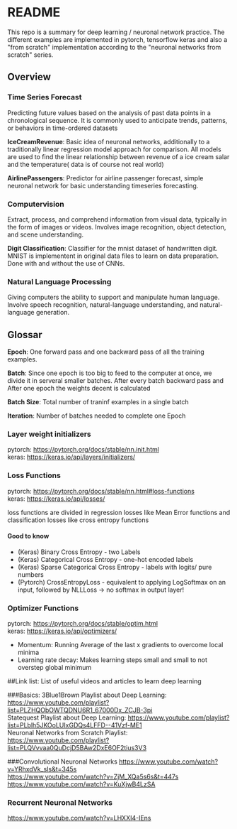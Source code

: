 # README

This repo is a summary for deep learning / neuronal network practice. 
The different examples are implemented in pytorch, tensorflow keras 
and also a "from scratch" implementation according to the "neuronal networks from scratch" series.

## Overview

### Time Series Forecast
Predicting future values based on the analysis of past data points in a chronological sequence. 
It is commonly used to anticipate trends, patterns, or behaviors in time-ordered datasets

**IceCreamRevenue**: Basic idea of neuronal networks, additionally to a traditionally linear regression model approach for comparison.
All models are used to find the linear relationship between revenue of a ice cream salar and the temperature( data is of course not real world)

**AirlinePassengers**: Predictor for airline passenger forecast, simple neuronal network for basic understanding timeseries forecasting. 

### Computervision
Extract, process, and comprehend information from visual data, typically in the form of images or videos.
Involves image recognition, object detection, and scene understanding.

**Digit Classification**: Classifier for the mnist dataset of handwritten digit. MNIST is implementent in original data files to learn on data preparation.
Done with and without the use of CNNs.

### Natural Language Processing
Giving computers the ability to support and manipulate human language. 
Involve speech recognition, natural-language understanding, and natural-language generation.


## Glossar

**Epoch**: One forward pass and one backward pass of all the training examples. <br>

**Batch**: Since one epoch is too big to feed to the computer at once, we divide it in serveral smaller batches. 
After every batch backward pass and After one epoch the weights decent is calculated<br>

**Batch Size**: Total number of traninf examples in a single batch <br>

**Iteration**: Number of batches needed to complete one Epoch

### Layer weight initializers
pytorch: https://pytorch.org/docs/stable/nn.init.html <br>
keras: https://keras.io/api/layers/initializers/ <br>

### Loss Functions
pytorch: https://pytorch.org/docs/stable/nn.html#loss-functions <br>
keras: https://keras.io/api/losses/ <br>
 
loss functions are divided in regression losses like Mean Error functions and classification losses like cross entropy functions

#### Good to know
 - (Keras) Binary Cross Entropy - two Labels 
 - (Keras) Categorical Cross Entropy - one-hot encoded labels
 - (Keras) Sparse Categorical Cross Entropy - labels with logits/ pure numbers
 - (Pytorch) CrossEntropyLoss - equivalent to applying LogSoftmax on an input, followed by NLLLoss -> no softmax in output layer!

### Optimizer Functions
pytorch: https://pytorch.org/docs/stable/optim.html <br>
keras: https://keras.io/api/optimizers/ <br>

- Momentum: Running Average of the last x gradients to overcome local minima
- Learning rate decay: Makes learning steps small and small to not overstep global minimum

##Link list:
List of useful videos and articles to learn deep learning

###Basics:
3Blue1Brown Playlist about Deep Learning: https://www.youtube.com/playlist?list=PLZHQObOWTQDNU6R1_67000Dx_ZCJB-3pi <br>
Statequest Playlist about Deep Learning: https://www.youtube.com/playlist?list=PLblh5JKOoLUIxGDQs4LFFD--41Vzf-ME1 <br>
Neuronal Networks from Scratch Playlist: https://www.youtube.com/playlist?list=PLQVvvaa0QuDcjD5BAw2DxE6OF2tius3V3 <br>

###Convolutional Neuronal Networks 
https://www.youtube.com/watch?v=YRhxdVk_sIs&t=345s <br>
https://www.youtube.com/watch?v=ZjM_XQa5s6s&t=447s <br>
https://www.youtube.com/watch?v=KuXjwB4LzSA <br>

### Recurrent Neuronal Networks
https://www.youtube.com/watch?v=LHXXI4-IEns